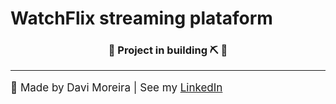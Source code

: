 <h1>WatchFlix streaming plataform </h1>
<h3 align='center'>🚧 Project in building ⛏️ 🚧</h3>
<hr/>
<footer>
  <p style='font-size:17px'>🍊 Made by Davi Moreira | See my 
    <a href="https://www.linkedin.com/in/davi-moreira-dos-santos-804280203/">LinkedIn</a>
  </p>
</footer>
